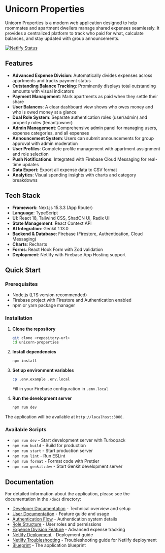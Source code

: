 # Unicorn Properties

Unicorn Properties is a modern web application designed to help roommates and apartment dwellers manage shared expenses seamlessly. It provides a centralized platform to track who paid for what, calculate balances, and stay updated with group announcements.

[![Netlify Status](https://api.netlify.com/api/v1/badges/81d761ff-9a71-4099-b92b-52ada05f2198/deploy-status)](https://app.netlify.com/projects/unicornproperties/deploys)

## Features

- **Advanced Expense Division**: Automatically divides expenses across apartments and tracks payment status
- **Outstanding Balance Tracking**: Prominently displays total outstanding amounts with visual indicators
- **Payment Management**: Mark apartments as paid when they settle their share
- **User Balances**: A clear dashboard view shows who owes money and who is owed money at a glance
- **Dual Role System**: Separate authentication roles (user/admin) and property roles (tenant/owner)
- **Admin Management**: Comprehensive admin panel for managing users, expense categories, and all expenses
- **Announcement System**: Users can submit announcements for group approval with admin moderation
- **User Profiles**: Complete profile management with apartment assignment and role selection
- **Push Notifications**: Integrated with Firebase Cloud Messaging for real-time updates
- **Data Export**: Export all expense data to CSV format
- **Analytics**: Visual spending insights with charts and category breakdowns

## Tech Stack

- **Framework**: Next.js 15.3.3 (App Router)
- **Language**: TypeScript
- **UI**: React 18, Tailwind CSS, ShadCN UI, Radix UI
- **State Management**: React Context API
- **AI Integration**: Genkit 1.13.0
- **Backend & Database**: Firebase (Firestore, Authentication, Cloud Messaging)
- **Charts**: Recharts
- **Forms**: React Hook Form with Zod validation
- **Deployment**: Netlify with Firebase App Hosting support

## Quick Start

### Prerequisites

- Node.js (LTS version recommended)
- Firebase project with Firestore and Authentication enabled
- npm or yarn package manager

### Installation

1. **Clone the repository**

   ```bash
   git clone <repository-url>
   cd unicorn-properties
   ```

2. **Install dependencies**

   ```bash
   npm install
   ```

3. **Set up environment variables**

   ```bash
   cp .env.example .env.local
   ```

   Fill in your Firebase configuration in `.env.local`

4. **Run the development server**

   ```bash
   npm run dev
   ```

The application will be available at `http://localhost:3000`.

### Available Scripts

- `npm run dev` - Start development server with Turbopack
- `npm run build` - Build for production
- `npm run start` - Start production server
- `npm run lint` - Run ESLint
- `npm run format` - Format code with Prettier
- `npm run genkit:dev` - Start Genkit development server

## Documentation

For detailed information about the application, please see the documentation in the `/docs` directory:

- [Developer Documentation](docs/DEVELOPER_DOCUMENTATION.md) - Technical overview and setup
- [User Documentation](docs/DOCUMENTATION.md) - Feature guide and usage
- [Authentication Flow](docs/AUTHENTICATION_FLOW.md) - Authentication system details
- [Role Structure](docs/ROLE_STRUCTURE.md) - User roles and permissions
- [Expense Division Feature](docs/EXPENSE_DIVISION_FEATURE.md) - Advanced expense tracking
- [Netlify Deployment](docs/NETLIFY_DEPLOYMENT.md) - Deployment guide
- [Netlify Troubleshooting](docs/NETLIFY_TROUBLESHOOTING.md) - Troubleshooting guide for Netlify deployment
- [Blueprint](docs/blueprint.md) - The application blueprint
